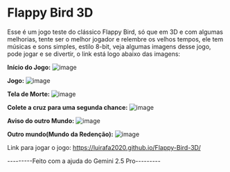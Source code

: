 # Flappy Bird 3D
Esse é um jogo teste do clássico Flappy Bird, só que em 3D e com algumas melhorias, tente ser o melhor jogador e relembre os velhos tempos, ele tem músicas e sons simples, estilo 8-bit, veja algumas imagens desse jogo, pode jogar e se divertir, o link está logo abaixo das imagens:

**Início do Jogo:**
![image](https://github.com/user-attachments/assets/8f62726f-2ffd-4df6-854b-72f96d448c21)

**Jogo:**
![image](https://github.com/user-attachments/assets/c5d01c18-49e1-48c5-ae90-ce1b5ed30b97)

**Tela de Morte:**
![image](https://github.com/user-attachments/assets/c8020738-0ce3-4021-a2bb-952c8a6dfe3d)

**Colete a cruz para uma segunda chance:**
![image](https://github.com/user-attachments/assets/a0dc0509-c7ba-477b-8bad-629de1c759cc)

**Aviso do outro Mundo:**
![image](https://github.com/user-attachments/assets/37102713-d694-47b2-8289-35fa099b2bc2)

**Outro mundo(Mundo da Redenção):**
![image](https://github.com/user-attachments/assets/5dce003b-ec12-4535-8fcd-9803ec3477d4)

Link para jogar o jogo:
https://luirafa2020.github.io/Flappy-Bird-3D/


---------Feito com a ajuda do Gemini 2.5 Pro---------
